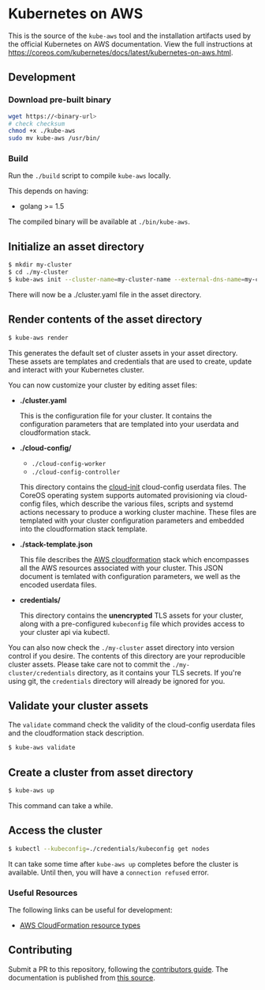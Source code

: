# Kubernetes on AWS

This is the source of the `kube-aws` tool and the installation artifacts used by the official Kubernetes on AWS documentation.
View the full instructions at https://coreos.com/kubernetes/docs/latest/kubernetes-on-aws.html.

## Development

### Download pre-built binary

```sh
wget https://<binary-url>
# check checksum
chmod +x ./kube-aws
sudo mv kube-aws /usr/bin/
```

### Build

Run the `./build` script to compile `kube-aws` locally.

This depends on having:
* golang >= 1.5

The compiled binary will be available at `./bin/kube-aws`.

## Initialize an asset directory
```sh
$ mkdir my-cluster
$ cd ./my-cluster
$ kube-aws init --cluster-name=my-cluster-name --external-dns-name=my-cluster-endpoint --region=us-west-1 --availability-zone=us-west-1c --key-name=key-pair-name
```

There will now be a ./cluster.yaml file in the asset directory.

## Render contents of the asset directory

```sh
$ kube-aws render
```
This generates the default set of cluster assets in your asset directory. These assets are templates and credentials that are used to create, update and interact with your Kubernetes cluster.

You can now customize your cluster by editing asset files:

* **./cluster.yaml**

  This is the configuration file for your cluster. It contains the configuration parameters that are templated into your userdata and cloudformation stack.

* **./cloud-config/**

  * `./cloud-config-worker`
  * `./cloud-config-controller`

  This directory contains the [cloud-init](https://github.com/coreos/coreos-cloudinit) cloud-config userdata files. The CoreOS operating system supports automated provisioning via cloud-config files, which describe the various files, scripts and systemd actions necessary to produce a working cluster machine. These files are templated with your cluster configuration parameters and embedded into the cloudformation stack template.

* **./stack-template.json**

  This file describes the [AWS cloudformation](https://aws.amazon.com/cloudformation/) stack which encompasses all the AWS resources associated with your cluster. This JSON document is temlated with configuration parameters, we well as the encoded userdata files.

* **credentials/**

  This directory contains the **unencrypted** TLS assets for your cluster, along with a pre-configured `kubeconfig` file which provides access to your cluster api via kubectl.

You can also now check the `./my-cluster` asset directory into version control if you desire. The contents of this directory are your reproducible cluster assets. Please take care not to commit the `./my-cluster/credentials` directory, as it contains your TLS secrets. If you're using git, the `credentials` directory will already be ignored for you.

## Validate your cluster assets

The `validate` command check the validity of the cloud-config userdata files and the cloudformation stack description.

```sh
$ kube-aws validate
```

## Create a cluster from asset directory

```sh
$ kube-aws up
```

This command can take a while.

## Access the cluster

```sh
$ kubectl --kubeconfig=./credentials/kubeconfig get nodes
```

It can take some time after `kube-aws up` completes before the cluster is available. Until then, you will have a `connection refused` error.

### Useful Resources

The following links can be useful for development:

- [AWS CloudFormation resource types](http://docs.aws.amazon.com/AWSCloudFormation/latest/UserGuide/aws-template-resource-type-ref.html)

## Contributing

Submit a PR to this repository, following the [contributors guide](../../CONTRIBUTING.md).
The documentation is published from [this source](../../Documentation/kubernetes-on-aws.md).


